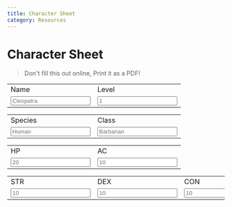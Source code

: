 ```yaml
---
title: Character Sheet
category: Resources
---
```


# Character Sheet

> Don't fill this out online, Print it as a PDF!

<table>
  <tr>
    <td>Name</td>
    <td>Level</td>
  </tr>
  <tr>
    <td><input placeholder="Cleopatra"></td>
    <td><input placeholder="1"></td>
  </tr>
</table>

<table>
  <tr>
    <td>Species</td>
    <td>Class</td>
  </tr>
  <tr>
    <td><input placeholder="Human"></td>
    <td><input placeholder="Barbarian"></td>
  </tr>
</table>

<table>
  <tr>
    <td>HP</td>
    <td>AC</td>
  </tr>
  <tr>
    <td><input placeholder="20"></td>
    <td><input placeholder="10"></td>
  </tr>
</table>

<table>
  <tr>
    <td>STR</td>
    <td>DEX</td>
    <td>CON</td>
    <td>WIS</td>
    <td>INT</td>
    <td>CHA</td>
  </tr>
  <tr>
    <td><input placeholder="10"></td>
    <td><input placeholder="10"></td>
    <td><input placeholder="10"></td>
    <td><input placeholder="10"></td>
    <td><input placeholder="10"></td>
    <td><input placeholder="10"></td>
  </tr>
</table>